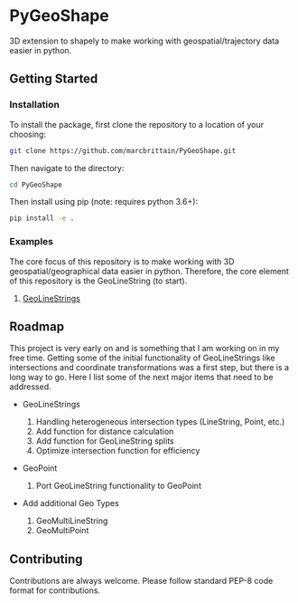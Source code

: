 # PyGeoShape
3D extension to shapely to make working with geospatial/trajectory data easier in python.

## Getting Started
### Installation
To install the package, first clone the repository to a location of your choosing:

```bash
git clone https://github.com/marcbrittain/PyGeoShape.git

```

Then navigate to the directory:

```bash
cd PyGeoShape
```

Then install using pip (note: requires python 3.6+):

```bash
pip install -e .
```

### Examples
The core focus of this repository is to make working with 3D geospatial/geographical data easier in python. Therefore, the core element of this repository is the GeoLineString (to start).

1. [GeoLineStrings]()

## Roadmap

This project is very early on and is something that I am working on in my free time. Getting some of the initial functionality of GeoLineStrings like intersections and coordinate transformations was a first step, but there is a long way to go. Here I list some of the next major items that need to be addressed.

* GeoLineStrings
  1. Handling heterogeneous intersection types (LineString, Point, etc.)
  2. Add function for distance calculation
  3. Add function for GeoLineString splits
  4. Optimize intersection function for efficiency


* GeoPoint
  1. Port GeoLineString functionality to GeoPoint


* Add additional Geo Types
  1. GeoMultiLineString
  2. GeoMultiPoint



## Contributing

Contributions are always welcome. Please follow standard PEP-8 code format for contributions.
